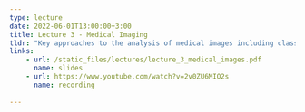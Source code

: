 ```yaml
---
type: lecture
date: 2022-06-01T13:00:00+3:00
title: Lecture 3 - Medical Imaging
tldr: "Key approaches to the analysis of medical images including classic computer vision and deep learning approaches"
links: 
    - url: /static_files/lectures/lecture_3_medical_images.pdf
      name: slides 
    - url: https://www.youtube.com/watch?v=2v0ZU6MIO2s
      name: recording
        
---
```


